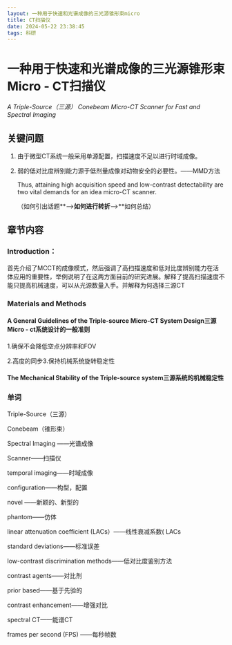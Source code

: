 ```yaml
---
layout: 一种用于快速和光谱成像的三光源锥形束micro
title: CT扫描仪
date: 2024-05-22 23:38:45
tags: 科研
---
```

# 一种用于快速和光谱成像的三光源锥形束Micro - CT扫描仪

*A Triple-Source（三源） Conebeam Micro-CT Scanner for Fast and Spectral Imaging*

## 关键问题

1. 由于微型CT系统一般采用单源配置，扫描速度不足以进行时域成像。

2. 弱的低对比度辨别能力源于低剂量成像对动物安全的必要性。——MMD方法

   Thus, attaining high acquisition speed and low-contrast detectability are two vital demands for an idea micro-CT scanner.

   （如何引出话题**——>**如何进行转折**——>**如何总结）

## 章节内容

### Introduction：

首先介绍了MCCT的成像模式，然后强调了高扫描速度和低对比度辨别能力在活体应用的重要性，举例说明了在这两方面目前的研究进展。解释了提高扫描速度不能只提高机械速度，可以从光源数量入手。并解释为何选择三源CT

### Materials and Methods

#### A General Guidelines of the Triple-source Micro-CT System Design三源Micro - ct系统设计的一般准则

1.确保不会降低空点分辨率和FOV

2.高度的同步3.保持机械系统旋转稳定性

#### The Mechanical Stability of the Triple-source system三源系统的机械稳定性



### 单词

Triple-Source（三源）

Conebeam（锥形束）

Spectral Imaging ——光谱成像

Scanner——扫描仪

temporal imaging——时域成像

configuration——构型，配置

novel ——新颖的、新型的

phantom——仿体

linear attenuation coefficient (LACs）——线性衰减系数( LACs

standard deviations——标准误差

low-contrast discrimination methods——低对比度鉴别方法

contrast agents——对比剂

prior based——基于先验的

contrast enhancement——增强对比

spectral CT——能谱CT

frames per second (FPS) ——每秒帧数